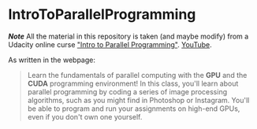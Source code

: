 # IntroToParallelProgramming

***Note***
All the material in this repository is taken (and maybe modify) from a Udacity online curse ["Intro to Parallel Programming"](https://eu.udacity.com/course/intro-to-parallel-programming--cs344). [YouTube](https://youtu.be/F620ommtjqk). 

As written in the webpage:
> Learn the fundamentals of parallel computing with the **GPU** and the **CUDA** programming environment! In this class, you'll learn about parallel programming by coding a series of image processing algorithms, such as you might find in Photoshop or Instagram. You'll be able to program and run your assignments on high-end GPUs, even if you don't own one yourself.


